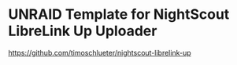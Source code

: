 # UNRAID Template for NightScout LibreLink Up Uploader
https://github.com/timoschlueter/nightscout-librelink-up
